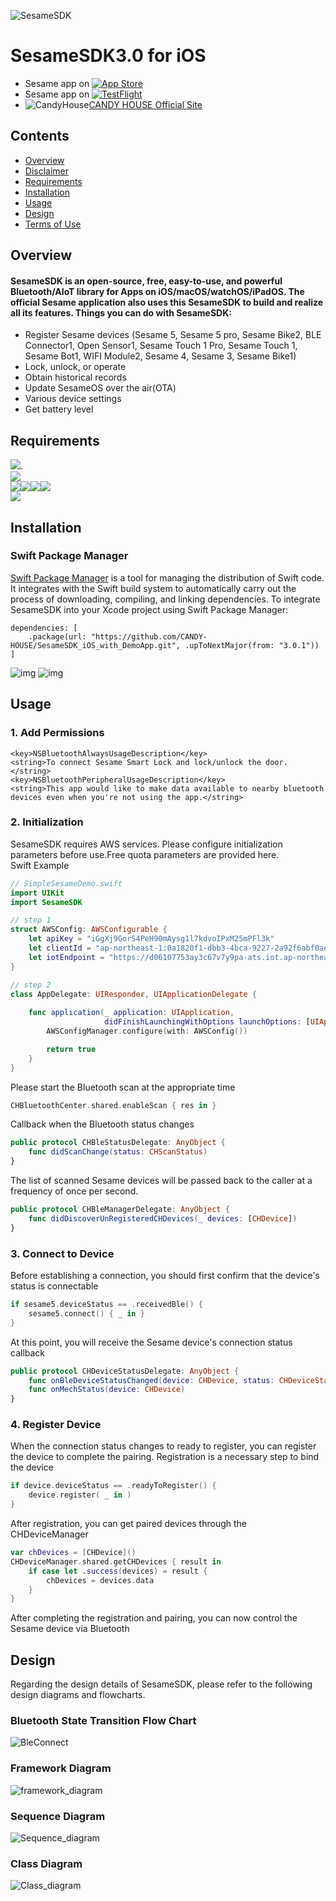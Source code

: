 ![SesameSDK](https://github.com/CANDY-HOUSE/.github/blob/main/profile/images/SesameSDK.png?raw=true)
# SesameSDK3.0 for iOS

- Sesame app on [![App Store](https://img.shields.io/badge/App_Store-000000?logo=apple&logoColor=white)](https://apps.apple.com/app/id1532692301/)
- Sesame app on [![TestFlight](https://img.shields.io/badge/TestFlight-0D96F6?logo=app-store&logoColor=white)](https://testflight.apple.com/join/Rok4GOFD/)
- ![CandyHouse](https://jp.candyhouse.co/cdn/shop/files/3_eea4302e-b1ab-435d-8112-f97d85d5eda2.png?v=1682502225&width=18)[CANDY HOUSE Official Site](https://jp.candyhouse.co/)

## Contents
- [Overview](#overview)
- [Disclaimer](#disclaimer)
- [Requirements](#requirements)
- [Installation](#installation)
- [Usage](#usage)
- [Design](#design)
- [Terms of Use](#sesamesdk-terms-of-use)

## Overview

#### SesameSDK is an open-source, free, easy-to-use, and powerful Bluetooth/AIoT library for Apps on iOS/macOS/watchOS/iPadOS. The official Sesame application also uses this SesameSDK to build and realize all its features. Things you can do with SesameSDK:

- Register Sesame devices (Sesame 5, Sesame 5 pro, Sesame Bike2, BLE Connector1, Open Sensor1, Sesame Touch 1 Pro, Sesame Touch 1, Sesame Bot1, WIFI Module2, Sesame 4, Sesame 3, Sesame Bike1)
- Lock, unlock, or operate
- Obtain historical records
- Update SesameOS over the air(OTA)
- Various device settings
- Get battery level

## Requirements

<img src="https://img.shields.io/badge/Swift-5.3-FA7343" />.  
<img src="https://img.shields.io/badge/Bluetooth-4.0LE +-0082FC" />  
<img src="https://img.shields.io/badge/iOS-12.0 +-000000" /><img src="https://img.shields.io/badge/macOS-10.15 +-000000" /><img src="https://img.shields.io/badge/watchOS-7.0 +-000000" /><img src="https://img.shields.io/badge/iPadOS-12.0 +-000000" />  
<img src="https://img.shields.io/badge/Xcode-11.0 +-1575F9" />  


## Installation
### Swift Package Manager
[Swift Package Manager](https://www.swift.org/package-manager/) is a tool for managing the distribution of Swift code. It integrates with the Swift build system to automatically carry out the process of downloading, compiling, and linking dependencies.
To integrate SesameSDK into your Xcode project using Swift Package Manager:

```
dependencies: [
    .package(url: "https://github.com/CANDY-HOUSE/SesameSDK_iOS_with_DemoApp.git", .upToNextMajor(from: "3.0.1"))
]
```
![img](./doc/src/resources/spm_add.png)
![img](./doc/src/resources/spm.png)

## Usage
### 1. Add Permissions
```
<key>NSBluetoothAlwaysUsageDescription</key>
<string>To connect Sesame Smart Lock and lock/unlock the door.</string>
<key>NSBluetoothPeripheralUsageDescription</key>
<string>This app would like to make data available to nearby bluetooth devices even when you're not using the app.</string>
```

### 2. Initialization
SesameSDK requires AWS services. Please configure initialization parameters before use.Free quota parameters are provided here.<br>
Swift Example
```swift
// SimpleSesameDemo.swift
import UIKit
import SesameSDK

// step 1
struct AWSConfig: AWSConfigurable {
    let apiKey = "iGgXj9GorS4PeH90mAysg1l7kdvoIPxM25mPFl3k"
    let clientId = "ap-northeast-1:0a1820f1-dbb3-4bca-9227-2a92f6abf0ae"
    let iotEndpoint = "https://d06107753ay3c67v7y9pa-ats.iot.ap-northeast-1.amazonaws.com"
}

// step 2
class AppDelegate: UIResponder, UIApplicationDelegate {
    
    func application(_ application: UIApplication, 
                     didFinishLaunchingWithOptions launchOptions: [UIApplication.LaunchOptionsKey: Any]?) -> Bool {
        AWSConfigManager.configure(with: AWSConfig())

        return true
    }
}
```
Please start the Bluetooth scan at the appropriate time
```swift
CHBluetoothCenter.shared.enableScan { res in }
```
Callback when the Bluetooth status changes
```swift
public protocol CHBleStatusDelegate: AnyObject {
    func didScanChange(status: CHScanStatus)
}
```
The list of scanned Sesame devices will be passed back to the caller at a frequency of once per second.
```swift
public protocol CHBleManagerDelegate: AnyObject {
    func didDiscoverUnRegisteredCHDevices(_ devices: [CHDevice])
}
```
### 3. Connect to Device
Before establishing a connection, you should first confirm that the device's status is connectable
```swift
if sesame5.deviceStatus == .receivedBle() {
    sesame5.connect() { _ in }
}
```
At this point, you will receive the Sesame device's connection status callback
```swift
public protocol CHDeviceStatusDelegate: AnyObject {
    func onBleDeviceStatusChanged(device: CHDevice, status: CHDeviceStatus, shadowStatus: CHDeviceStatus?)
    func onMechStatus(device: CHDevice)
}
```
### 4. Register Device
When the connection status changes to ready to register, you can register the device to complete the pairing. Registration is a necessary step to bind the device
```swift
if device.deviceStatus == .readyToRegister() {
    device.register( _ in )
}
```
After registration, you can get paired devices through the CHDeviceManager
```swift
var chDevices = [CHDevice]()
CHDeviceManager.shared.getCHDevices { result in
    if case let .success(devices) = result {
        chDevices = devices.data
    }
}
```
After completing the registration and pairing, you can now control the Sesame device via Bluetooth

## Design
Regarding the design details of SesameSDK, please refer to the following design diagrams and flowcharts.

### Bluetooth State Transition Flow Chart
![BleConnect](./doc/ref/BleConnect.svg)

### Framework Diagram
![framework_diagram](./doc/src/resources/framework_diagram.png)


### Sequence Diagram
![Sequence_diagram](./doc/src/resources/sequence_diagram.svg)

### Class Diagram
![Class_diagram](./doc/src/resources/class_diagram.svg)


